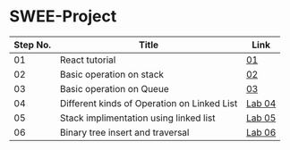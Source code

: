 # SWEE-Project
| Step No. | Title |  Link   |
|---------|--------| -------- |
| 01      | React tutorial | [ 01](https://github.com/Hasan3301-cyber/ECE-2104_2210057/blob/main/Lab%2001/DSA11.pdf) |
| 02      | Basic operation on stack | [ 02](https://github.com/Hasan3301-cyber/ECE-2104_2210057/blob/main/Lab%2002/DSA%202.pdf) |
| 03      | Basic operation on Queue | [ 03](https://github.com/Hasan3301-cyber/ECE-2104_2210057/blob/main/Lab%2003/dsa%20lab%203333.pdf) |
| 04     | Different kinds of Operation on Linked List | [Lab 04](https://github.com/Hasan3301-cyber/ECE-2104_2210057/blob/main/Lab%2004/dsa%20lab%2004.pdf) |
| 05    | Stack implimentation using linked list | [Lab 05](https://github.com/Hasan3301-cyber/ECE-2104_2210057/blob/main/Lab%2005/dsa%20lab%205.pdf) |
| 06    | Binary tree insert and traversal | [Lab 06](https://github.com/Hasan3301-cyber/ECE-2104_2210057/blob/main/Lab%2006/dsa%20lab%2006.pdf) |
